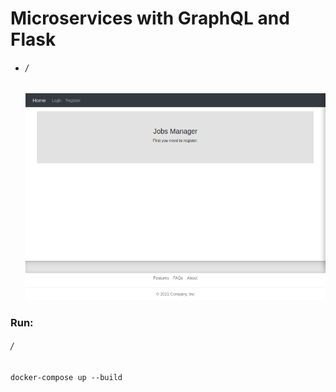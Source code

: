 Microservices with GraphQL and Flask
====================================
- ###### /
  ![](frontend/static/images/movie.gif)

### Run:
###### /
```
docker-compose up --build
```
